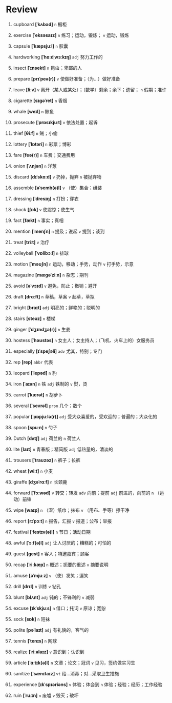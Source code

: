 # Review
1. cupboard **[ˈkʌbəd]** `n` 橱柜

2. exercise **[ˈeksəsaɪz]** `n` 练习；运动，锻炼； `v` 运动，锻炼

3. capsule **[ˈkæpsjuːl]** `n` 胶囊

4. hardworking **[ˈhɑːdˌwɜːkɪŋ]** `adj` 努力工作的

5. insect **[ˈɪnsekt]** `n` 昆虫；卑鄙的人

6. prepare **[prɪˈpeə(r)]** `v` 使做好准备；（为...）做好准备

7. leave **[liːv]** `v` 离开（某人或某处）；（数学）剩余；余下；遗留； `n` 假期；准许

8. cigarette **[sɪɡəˈret]** `n` 香烟

9. whale **[weɪl]** `n` 鲸鱼

10. prosecute **[ˈprɒsɪkjuːt]** `v` 依法处置；起诉

11. thief **[θiːf]** `n` 贼；小偷

12. lottery **[ˈlɒtəri]** `n` 彩票；博彩

13. fare **[feə(r)]** `n` 车费；交通费用

14. onion **[ˈʌnjən]** `n` 洋葱

15. discard **[dɪˈskɑːd]** `v` 扔掉，抛弃 `n` 被抛弃物

16. assemble **[əˈsemb(ə)l]** `v` （使）集合；组装

17. dressing **[ˈdresɪŋ]** `n` 打扮；穿衣

18. shock **[ʃɒk]** `v` 使震惊；使生气

19. fact **[fækt]** `n` 事实；真相

20. mention **[ˈmenʃn]** `n` 提及；说起 `v` 提到；谈到

21. treat **[triːt]** `v` 治疗

22. volleyball **[ˈvɒlibɔːl]** `n` 排球

23. motion **[ˈməʊʃn]** `n` 运动，移动；手势，动作 `v` 打手势，示意

24. magazine **[mæɡəˈziːn]** `n` 杂志；期刊

25. avoid **[əˈvɔɪd]** `v` 避免，防止；撤销；避开

26. draft **[drɑːft]** `n` 草稿，草案 `v` 起草，草拟

27. bright **[braɪt]** `adj` 明亮的；鲜艳的；聪明的

28. stairs **[steəz]** `n` 楼梯

29. ginger **[ˈdʒɪndʒə(r)]** `n` 生姜

30. hostess **[ˈhəʊstəs]** `n` 女主人；女主持人；（飞机、火车上的）女服务员

31. especially **[ɪˈspeʃəli]** `adv` 尤其，特别；专门

32. rep **[rep]** `abbr` 代表

33. leopard **[ˈlepəd]** `n` 豹

34. iron **[ˈaɪən]** `n` 铁 `adj` 铁制的 `v` 熨，烫

35. carrot **[ˈkærət]** `n` 胡萝卜

36. several **[ˈsevrəl]** `pron` 几个；数个

37. popular **[ˈpɒpjuːlə(r)]** `adj` 受大众喜爱的，受欢迎的；普遍的；大众化的

38. spoon **[spuːn]** `n` 勺子

39. Dutch **[dʌtʃ]** `adj` 荷兰的 `n` 荷兰人

40. lite **[laɪt]** `n` 青春版；精简版 `adj` 低热量的，清淡的

41. trousers **[ˈtraʊzəz]** `n` 裤子；长裤

42. wheat **[wiːt]** `n` 小麦

43. giraffe **[dʒəˈrɑːf]** `n` 长颈鹿

44. forward **[ˈfɔːwəd]** `v` 转交；转发 `adv` 向前；提前 `adj` 前进的，向前的 `n` （运动）前锋

45. wipe **[waɪp]** `n` （湿）纸巾；抹布 `v` （用布、手等）擦干净

46. report **[rɪˈpɔːt]** `n` 报告，汇报 `v` 报道；公布；举报

47. festival **[ˈfestɪv(ə)l]** `n` 节日；活动日期

48. awful **[ˈɔːf(ə)l]** `adj` 让人讨厌的；糟糕的；可怕的

49. guest **[ɡest]** `n` 客人；特邀嘉宾；顾客

50. recap **[ˈriːkæp]** `n` 概述；扼要的重述 `v` 摘要说明

51. amuse **[əˈmjuːz]** `v` （使）发笑；逗笑

52. drill **[drɪl]** `n` 训练 `v` 钻孔

53. blunt **[blʌnt]** `adj` 钝的；不锋利的 `v` 减弱

54. excuse **[ɪkˈskjuːs]** `n` 借口；托词 `v` 原谅；宽恕

55. sock **[sɒk]** `n` 短袜

56. polite **[pəˈlaɪt]** `adj` 有礼貌的，客气的

57. tennis **[ˈtenɪs]** `n` 网球

58. realize **[ˈriːəlaɪz]** `v` 意识到；认识到

59. article **[ˈɑːtɪk(ə)l]** `n` 文章；论文；冠词 `v` 见习，签约做实习生

60. sanitize **[ˈsænɪtaɪz]** `vt` 给...消毒；对...采取卫生措施

61. experience **[ɪkˈspɪəriəns]** `v` 体验；体会到 `n` 体验；经验；经历；工作经验

62. ruin **[ˈruːɪn]** `n` 废墟 `v` 毁灭；破坏

